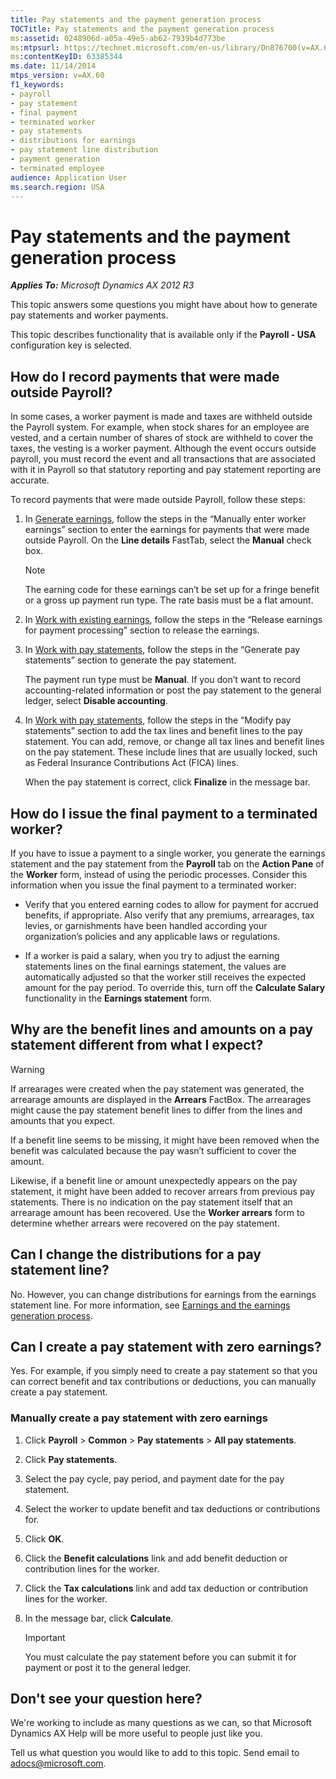 ```yaml
---
title: Pay statements and the payment generation process
TOCTitle: Pay statements and the payment generation process
ms:assetid: 0248906d-a05a-49e5-ab62-7939b4d773be
ms:mtpsurl: https://technet.microsoft.com/en-us/library/Dn876700(v=AX.60)
ms:contentKeyID: 63385344
ms.date: 11/14/2014
mtps_version: v=AX.60
f1_keywords:
- payroll
- pay statement
- final payment
- terminated worker
- pay statements
- distributions for earnings
- pay statement line distribution
- payment generation
- terminated employee
audience: Application User
ms.search.region: USA
---
```


# Pay statements and the payment generation process 


_**Applies To:** Microsoft Dynamics AX 2012 R3_

This topic answers some questions you might have about how to generate pay statements and worker payments.

This topic describes functionality that is available only if the **Payroll - USA** configuration key is selected.

## How do I record payments that were made outside Payroll?

In some cases, a worker payment is made and taxes are withheld outside the Payroll system. For example, when stock shares for an employee are vested, and a certain number of shares of stock are withheld to cover the taxes, the vesting is a worker payment. Although the event occurs outside payroll, you must record the event and all transactions that are associated with it in Payroll so that statutory reporting and pay statement reporting are accurate.

To record payments that were made outside Payroll, follow these steps:

1.  In [Generate earnings](generate-earnings.md), follow the steps in the “Manually enter worker earnings” section to enter the earnings for payments that were made outside Payroll. On the **Line details** FastTab, select the **Manual** check box.
    

    > [!NOTE]
    > <P>The earning code for these earnings can’t be set up for a fringe benefit or a gross up payment run type. The rate basis must be a flat amount.</P>



2.  In [Work with existing earnings](work-with-existing-earnings.md), follow the steps in the “Release earnings for payment processing” section to release the earnings.

3.  In [Work with pay statements](work-with-pay-statements.md), follow the steps in the “Generate pay statements” section to generate the pay statement.
    
    The payment run type must be **Manual**. If you don’t want to record accounting-related information or post the pay statement to the general ledger, select **Disable accounting**.

4.  In [Work with pay statements](work-with-pay-statements.md), follow the steps in the “Modify pay statements” section to add the tax lines and benefit lines to the pay statement. You can add, remove, or change all tax lines and benefit lines on the pay statement. These include lines that are usually locked, such as Federal Insurance Contributions Act (FICA) lines.
    
    When the pay statement is correct, click **Finalize** in the message bar.

## How do I issue the final payment to a terminated worker?

If you have to issue a payment to a single worker, you generate the earnings statement and the pay statement from the **Payroll** tab on the **Action Pane** of the **Worker** form, instead of using the periodic processes. Consider this information when you issue the final payment to a terminated worker:

  - Verify that you entered earning codes to allow for payment for accrued benefits, if appropriate. Also verify that any premiums, arrearages, tax levies, or garnishments have been handled according your organization’s policies and any applicable laws or regulations.

  - If a worker is paid a salary, when you try to adjust the earning statements lines on the final earnings statement, the values are automatically adjusted so that the worker still receives the expected amount for the pay period. To override this, turn off the **Calculate Salary** functionality in the **Earnings statement** form.

## Why are the benefit lines and amounts on a pay statement different from what I expect?


> [!WARNING]
> <P>If arrearages were created when the pay statement was generated, the arrearage amounts are displayed in the <STRONG>Arrears</STRONG> FactBox. The arrearages might cause the pay statement benefit lines to differ from the lines and amounts that you expect.</P>
> <P>If a benefit line seems to be missing, it might have been removed when the benefit was calculated because the pay wasn’t sufficient to cover the amount.</P>
> <P>Likewise, if a benefit line or amount unexpectedly appears on the pay statement, it might have been added to recover arrears from previous pay statements. There is no indication on the pay statement itself that an arrearage amount has been recovered. Use the <STRONG>Worker arrears</STRONG> form to determine whether arrears were recovered on the pay statement.</P>



## Can I change the distributions for a pay statement line?

No. However, you can change distributions for earnings from the earnings statement line. For more information, see [Earnings and the earnings generation process](earnings-and-the-earnings-generation-process.md).

## Can I create a pay statement with zero earnings?

Yes. For example, if you simply need to create a pay statement so that you can correct benefit and tax contributions or deductions, you can manually create a pay statement.

### Manually create a pay statement with zero earnings

1.  Click **Payroll** \> **Common** \> **Pay statements** \> **All pay statements**.

2.  Click **Pay statements**.

3.  Select the pay cycle, pay period, and payment date for the pay statement.

4.  Select the worker to update benefit and tax deductions or contributions for.

5.  Click **OK**.

6.  Click the **Benefit calculations** link and add benefit deduction or contribution lines for the worker.

7.  Click the **Tax calculations** link and add tax deduction or contribution lines for the worker.

8.  In the message bar, click **Calculate**.
    

    > [!IMPORTANT]
    > <P>You must calculate the pay statement before you can submit it for payment or post it to the general ledger.</P>



## Don't see your question here?

We're working to include as many questions as we can, so that Microsoft Dynamics AX Help will be more useful to people just like you.

Tell us what question you would like to add to this topic. Send email to <adocs@microsoft.com>.

  


